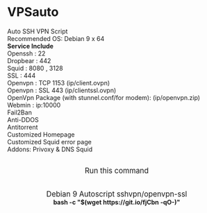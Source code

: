 # VPSauto
Auto SSH VPN Script<br>
Recommended OS: Debian 9 x 64<br>
<b>Service Include</b><br>
Openssh : 22<br>
Dropbear : 442<br>
Squid : 8080 , 3128<br>
SSL : 444<br>
Openvpn : TCP 1153 (ip/client.ovpn)<br>
Openvpn : SSL 443 (ip/clientssl.ovpn)<br>
OpenVpn Package (with stunnel.conf/for modem): (ip/openvpn.zip)<br>
Webmin : ip:10000<br>
Fail2Ban<br>
Anti-DDOS<br>
Antitorrent<br>
Customized Homepage<br>
Customized Squid error page<br>
Addons: Privoxy & DNS Squid<br><br>
<p align="center"><big>Run this command</big><br><br>
<br>
<big>Debian 9 Autoscript sshvpn/openvpn-ssl</big><br>
<b>bash -c "$(wget https://git.io/fjCbn -qO-)"</b>
</p>
